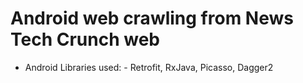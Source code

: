 # Android web crawling from News Tech Crunch web 

- Android Libraries used: -
Retrofit,
RxJava,
Picasso,
Dagger2
